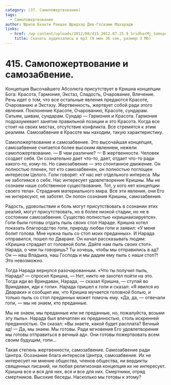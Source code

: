 ```yaml
---
category: (37. Самопожертвование)
tags:
  - Самопожертвование
author: Шрила Бхакти Ракшак Шридхар Дев-Госвами Махарадж
links:
  - href: /wp-content/uploads/2012/08/415_2012.07.25.9_SridharMj_Samopojertvovaniye_i_samozabveniye.mp3
    title: Скачать аудиозапись в mp3 (9 мин 36 сек, размер 3 Мб)
---
```


# 415. Самопожертвование и самозабвение.

Концепция Высочайшего Абсолюта присутствует в Кришна концепции Бога: Красота, Гармония, Экстаз, Сладость, Очарование, Влечение. Речь идет о том, что все остальные явления предаются Красоте, Очарованию и Экстазу. Жертвенность, жертвует собой ради этого явления. Поклонение Красоте, Очарованию, Красоте, сундарам. Сатьям, шивам, сундарам. Сундар — Гармония и Красота. Гармония подразумевает занятие правильной позиции и это Красота. Когда все стоит на своих местах, отсутствие конфликта. Все стремятся к этим реалиям. Самозабвение в Красоте мы находим, такую характеристику.

Самопожертвование и самозабвение. Это высочайшая концепция, самозабвение считается более высоким явлением, нежели самопожертвование. — В чем различие? — В жертвенности. Человек создает себя. Он сознательно дает что-то, дает, отдает что-то ради какого-то, кому-то. Но самозабвение — это спонтанное движение. Он полностью пленен, тот кто самозабвенен, он полностью поглощен интересом Целого. Гопи говорят: «У нас нет отдельного интереса. Мы не заботимся о себе. Нас интересует удовлетворение Кришны. Мы не сознаем наше собственное существование. Тот, у кого нет концепции своего тела». Страдания материального мира. Все эти явления, они Его не интересуют, не заботят. Он полон сознания Кришны, самозабвения.

Радость, удовольствие и боль могут присутствовать в сознании этих реалий, могут присутствовать, но в более низкой стадии, но не в состоянии самозабвения. Существо полностью «кришнаизируется». Гопи были готовы отдать пыль своих стоп Нараде. Кришна хотел показать благородство гопи, природу любви гопи и заявил: «У меня болит голова. Мне нужна пыль со стоп моих преданных». И Нарада отправился, пошел по Двараке. Он начал рассказывать людям: «Кришна страдает от головной боли. Дайте нам пыль своих стоп». Нарада, о чем ты говоришь? Ты хочешь, чтобы мы отправились в ад? Он — наш Владыка, наш Господь и мы дадим ему пыль с наши стоп?! Это невозможно.

Тогда Нарада вернулся разочарованным. «Что ты получил пыль, Нарада? — спросил Кришна, — Нет, никто не захотел пойти на это. Тогда иди во Вриндаван, Нарада, — сказал Кришна, — ступай во Вриндаван, иди к гопи». Нарада пришел к гопи и сказал: «Я явился из Двараки» и сообщил им, что Кришна мучается головной болью, и только пыль со стоп преданных может помочь ему. «Да, да, — отвечали гопи, — мы не знаем, кто преданные.

Мы не знаем, мы преданные или не преданные, но, пожалуйста, возьми эту пыль». Нарада был впечатлен их преданностью, столь искренней преданностью. Он сказал: «Вы знаете, какой будет расплата? Вечный ад! — Да, мы знаем. Мы готовы. Ради мгновения Его удовлетворения мы готовы отправиться в вечный ад». Они готовы пожертвовать всем своим будущим, гопи…

Такая степень жертвенности, самозабвение. Самозабвение ради Центра. Осознание блага интересов Центра, самозабвение. Их не интересует ни мнение общества, членов общества, ни вердикты священных писаний, ни любая религиозная концепция их не интересует. Кришна все и вся для них, вся и все для них. Смертники, отряд смертников. Высокие беседы. Насколько мы готовы к этому?

